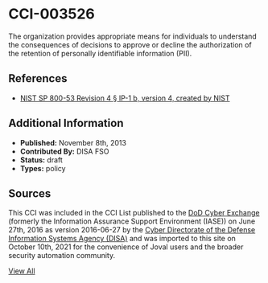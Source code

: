 # CCI-003526

The organization provides appropriate means for individuals to understand the consequences of decisions to approve or decline the authorization of the retention of personally identifiable information (PII).

## References ##

* [NIST SP 800-53 Revision 4 § IP-1 b, version 4, created by NIST](http://csrc.nist.gov/publications/PubsSPs.html)


## Additional Information ##

* **Published:** November 8th, 2013
* **Contributed By:** DISA FSO
* **Status:** draft
* **Types:** policy

## Sources ##

This CCI was included in the CCI List published to the [DoD Cyber Exchange](https://public.cyber.mil/stigs/cci/)
(formerly the Information Assurance Support Environment (IASE)) on June 27th, 2016 as version
2016-06-27 by the [Cyber Directorate of the Defense Information Systems Agency (DISA)](https://public.cyber.mil/about-cyber/)
and was imported to this site on October 10th, 2021 for the convenience of Joval users and the broader
security automation community.

[View All](../README.md)
